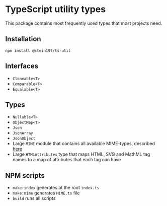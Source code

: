 # TypeScript utility types
This package contains most frequently used types that most projects need.

## Installation
```
npm install @stein197/ts-util
```

## Interfaces
- `Cloneable<T>`
- `Comparable<T>`
- `Equalable<T>`

## Types
- `Nullable<T>`
- `ObjectMap<T>`
- `Json`
- `JsonArray`
- `JsonObject`
- Large `MIME` module that contains all available MIME-types, described [here](https://www.iana.org/assignments/media-types/media-types.xhtml)
- Large `HTMLAttributes` type that maps HTML, SVG and MathML tag names to a map of attributes that each tag can have

## NPM scripts
- `make:index` generates at the root `index.ts`
- `make:mime` generates `MIME.ts` file
- `build` runs all scripts

